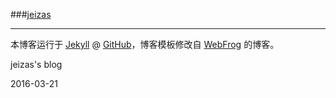 ###[jeizas](http://www.github.com/jeizas)

---

本博客运行于 [Jekyll](http://jekyllrb.com) @ [GitHub](http://github.com/niushuai/reading)，博客模板修改自 [WebFrog](http://webfrogs.me/) 的博客。

jeizas's blog

2016-03-21
